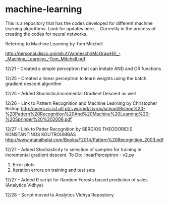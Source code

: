 # machine-learning

This is a repository that has the codes developed for different machine learning algorithms. Look for updates here.... Currently in the process of creating the codes for neural networks.

Referring to Machine Learning by Tom Mitchell

http://personal.disco.unimib.it/Vanneschi/McGrawHill_-_Machine_Learning_-Tom_Mitchell.pdf

12/21 - Created a simple perceptron that can imitate AND and OR functions

12/25 - Created a linear perceptron to learn weights using the batch gradient descent algorithm

12/25 - Added Stochistic/incremental Gradient Descent as well

12/26 - Link to Pattern Recognition and Machine Learning by Christopher Bishop
http://users.isr.ist.utl.pt/~wurmd/Livros/school/Bishop%20-%20Pattern%20Recognition%20And%20Machine%20Learning%20-%20Springer%20%202006.pdf

12/27 - Link to Patter Recognition by SERGIOS THEODORIDIS KONSTANTINOS KOUTROUMBAS 
http://www.manalhelal.com/Books/F2014/Pattern%20Recognition_2003.pdf

12/27 - Added Stochasticity to selection of samples for training in incremental gradient descent.
To Do:
linearPerceptron - v2.py
  1. Error plots
  2. Iteration errors on training and test sets

12/27 - Added R script for Random Forests based prediction of sales (Analytics Vidhya)

12/28 - Script moved to Analytics Vidhya Repository
